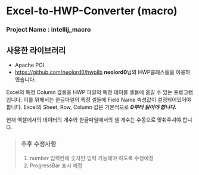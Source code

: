 # Excel-to-HWP-Converter (macro)

### Project Name : intellij_macro


## 사용한 라이브러리
* Apache POI 
* https://github.com/neolord0/hwplib **neolord0**님의 HWP클래스들을 이용하였습니다.

Excel의 특정 Column 값들을 HWP 파일의 특정 테이블 셀들에 옮길 수 있는 프로그램입니다.
이를 위해서는 한글파일의 특정 셀들에 Field Name 속성값이 설정되어있어야 합니다.
Excel의 Sheet, Row, Column 값은 기본적으로 ***0부터 읽어야 합니다.***


현재 엑셀에서의 데이터의 개수와 한글파일에서의 셀 개수는 수동으로 맞춰주셔야 합니다.

> ### 추후 수정사항
> 1. number 입력칸에 숫자만 입력 가능해야 하도록 수정예정
> 2. ProgressBar 표시 예정
